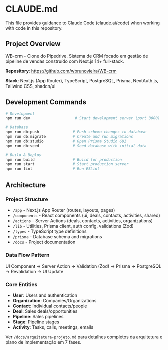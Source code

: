 # CLAUDE.md

This file provides guidance to Claude Code (claude.ai/code) when working with code in this repository.

## Project Overview

WB-crm - Clone do Pipedrive. Sistema de CRM focado em gestão de pipeline de vendas construído com Next.js 14+ full-stack.

**Repository**: https://github.com/wbrunovieira/WB-crm

**Stack**: Next.js (App Router), TypeScript, PostgreSQL, Prisma, NextAuth.js, Tailwind CSS, shadcn/ui

## Development Commands

```bash
# Development
npm run dev                    # Start development server (port 3000)

# Database
npm run db:push               # Push schema changes to database
npm run db:migrate            # Create and run migrations
npm run db:studio             # Open Prisma Studio GUI
npm run db:seed               # Seed database with initial data

# Build & Deploy
npm run build                 # Build for production
npm run start                 # Start production server
npm run lint                  # Run ESLint
```

## Architecture

### Project Structure
- `/app` - Next.js App Router (routes, layouts, pages)
- `/components` - React components (ui, deals, contacts, activities, shared)
- `/actions` - Server Actions (deals, contacts, activities, organizations)
- `/lib` - Utilities, Prisma client, auth config, validations (Zod)
- `/types` - TypeScript type definitions
- `/prisma` - Database schema and migrations
- `/docs` - Project documentation

### Data Flow Pattern
UI Component → Server Action → Validation (Zod) → Prisma → PostgreSQL → Revalidation → UI Update

### Core Entities
- **User**: Users and authentication
- **Organization**: Companies/Organizations
- **Contact**: Individual contacts/people
- **Deal**: Sales deals/opportunities
- **Pipeline**: Sales pipelines
- **Stage**: Pipeline stages
- **Activity**: Tasks, calls, meetings, emails

Ver `/docs/arquitetura-projeto.md` para detalhes completos da arquitetura e plano de implementação em 7 fases.
